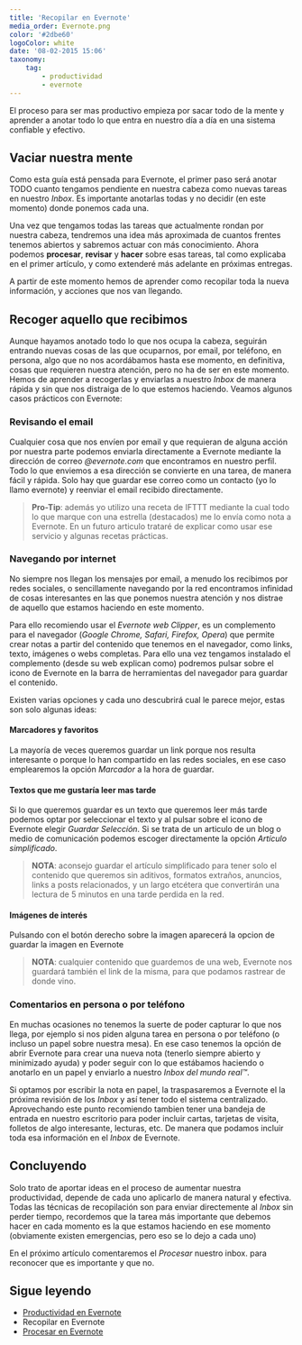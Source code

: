 ```yaml
---
title: 'Recopilar en Evernote'
media_order: Evernote.png
color: '#2dbe60'
logoColor: white
date: '08-02-2015 15:06'
taxonomy:
    tag:
        - productividad
        - evernote
---
```


El proceso para ser mas productivo empieza por sacar todo de la mente y aprender a anotar todo lo que entra en nuestro día a día en una sistema confiable y efectivo.

## Vaciar nuestra mente

Como esta guía está pensada para Evernote, el primer paso será anotar TODO cuanto tengamos pendiente en nuestra cabeza como nuevas tareas en nuestro *Inbox*. Es importante anotarlas todas y no decidir (en este momento) donde ponemos cada una.

Una vez que tengamos todas las tareas que actualmente rondan por nuestra cabeza, tendremos una idea más aproximada de cuantos frentes tenemos abiertos y sabremos actuar con más conocimiento. Ahora podemos **procesar**, **revisar** y **hacer** sobre esas tareas, tal como explicaba en el primer artículo, y como extenderé más adelante en próximas entregas.

A partir de este momento hemos de aprender como recopilar toda la nueva información, y acciones que nos van llegando.

## Recoger aquello que recibimos

Aunque hayamos anotado todo lo que nos ocupa la cabeza, seguirán entrando nuevas cosas de las que ocuparnos, por email, por teléfono, en persona, algo que no nos acordábamos hasta ese momento, en definitiva, cosas que requieren nuestra atención, pero no ha de ser en este momento. Hemos de aprender a recogerlas y enviarlas a nuestro *Inbox* de manera rápida y sin que nos distraiga de lo que estemos haciendo. Veamos algunos casos prácticos con Evernote:

### Revisando el email

Cualquier cosa que nos envíen por email y que requieran de alguna acción por nuestra parte podemos enviarla directamente a Evernote mediante la dirección de correo *@evernote.com* que encontramos en nuestro perfil. Todo lo que enviemos a esa dirección se convierte en una tarea, de manera fácil y rápida. Solo hay que guardar ese correo como un contacto (yo lo llamo evernote) y reenviar el email recibido directamente.

> **Pro-Tip**: además yo utilizo una receta de IFTTT mediante la cual todo lo que marque con una estrella (destacados) me lo envía como nota a Evernote. En un futuro articulo trataré de explicar como usar ese servicio y algunas recetas prácticas.

### Navegando por internet

No siempre nos llegan los mensajes por email, a menudo los recibimos por redes sociales, o sencillamente navegando por la red encontramos infinidad de cosas interesantes en las que ponemos nuestra atención y nos distrae de aquello que estamos haciendo en este momento.

Para ello recomiendo usar el *Evernote web Clipper*, es un complemento para el navegador (*Google Chrome, Safari, Firefox, Opera*) que permite crear notas a partir del contenido que tenemos en el navegador, como links, texto, imágenes o webs completas. Para ello una vez tengamos instalado el complemento (desde su web explican como) podremos pulsar sobre el icono de Evernote en la barra de herramientas del navegador para guardar el contenido.

Existen varias opciones y cada uno descubrirá cual le parece mejor, estas son solo algunas ideas:

#### Marcadores y favoritos

La mayoría de veces queremos guardar un link porque nos resulta interesante o porque lo han compartido en las redes sociales, en ese caso emplearemos la opción *Marcador* a la hora de guardar.

#### Textos que me gustaría leer mas tarde

Si lo que queremos guardar es un texto que queremos leer más tarde podemos optar por seleccionar el texto y al pulsar sobre el icono de Evernote elegir *Guardar Selección*. Si se trata de un articulo de un blog o medio de comunicación podemos escoger directamente la opción *Artículo simplificado*.

> **NOTA**: aconsejo guardar el artículo simplificado para tener solo el contenido que queremos sin aditivos, formatos extraños, anuncios, links a posts relacionados, y un largo etcétera que convertirán una lectura de 5 minutos en una tarde perdida en la red.

#### Imágenes de interés

Pulsando con el botón derecho sobre la imagen aparecerá la opcion de guardar la imagen en Evernote

> **NOTA**: cualquier contenido que guardemos de una web, Evernote nos guardará también el link de la misma, para que podamos rastrear de donde vino.

### Comentarios en persona o por teléfono

En muchas ocasiones no tenemos la suerte de poder capturar lo que nos llega, por ejemplo si nos piden alguna tarea en persona o por teléfono (o incluso un papel sobre nuestra mesa). En ese caso tenemos la opción de abrir Evernote para crear una nueva nota (tenerlo siempre abierto y minimizado ayuda) y poder seguir con lo que estábamos haciendo o anotarlo en un papel y enviarlo a nuestro *Inbox del mundo real&trade;*.

Si optamos por escribir la nota en papel, la traspasaremos a Evernote el la próxima revisión de los *Inbox* y así tener todo el sistema centralizado. Aprovechando este punto recomiendo tambien tener una bandeja de entrada en nuestro escritorio para poder incluir cartas, tarjetas de visita, folletos de algo interesante, lecturas, etc. De manera que podamos incluir toda esa información en el *Inbox* de Evernote.

## Concluyendo

Solo trato de aportar ideas en el proceso de aumentar nuestra productividad, depende de cada uno aplicarlo de manera natural y efectiva. Todas las técnicas de recopilación son para enviar directemente al *Inbox* sin perder tiempo, recordemos que la tarea más importante que debemos hacer en cada momento es la que estamos haciendo en ese momento (obviamente existen emergencias, pero eso se lo dejo a cada uno)

En el próximo artículo comentaremos el *Procesar* nuestro inbox. para reconocer que es importante y que no.

## Sigue leyendo
- [Productividad en Evernote](/blog/productividad-en-evernote)
- Recopilar en Evernote
- [Procesar en Evernote](/blog/procesar-en-evernote)